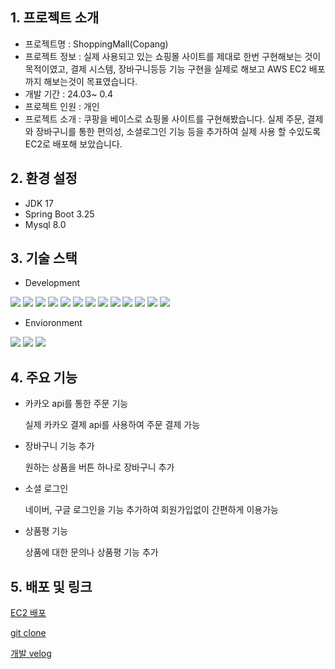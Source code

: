 ## 1. 프로젝트 소개

* 프로젝트명 : ShoppingMall(Copang)
* 프로젝트 정보 : 실제 사용되고 있는 쇼핑몰 사이트를 제대로 한번 구현해보는 것이 목적이였고, 결제 시스템, 장바구니등등 기능 구현을 실제로 해보고 AWS EC2 배포까지 해보는것이 목표였습니다.
* 개발 기간 : 24.03~ 0.4 
* 프로젝트 인원 : 개인
* 프로젝트 소개 : 쿠팡을 베이스로 쇼핑몰 사이트를 구현해봤습니다. 실제 주문, 결제와 장바구니를 통한 편의성, 소셜로그인 기능 등을 추가하여 실제 사용 할 수있도록 EC2로 배포해 보았습니다.


## 2. 환경 설정

* JDK 17
* Spring Boot 3.25
* Mysql 8.0


## 3. 기술 스택

* Development
  
<img src="https://img.shields.io/badge/html5-E34F26?style=for-the-badge&logo=html5&logoColor=white"> <img src="https://img.shields.io/badge/JPA-8181F7?style=for-the-badge&logo=spring&logoColor=white">
<img src="https://img.shields.io/badge/QueryDsl-8181F7?style=for-the-badge&logo=spring&logoColor=white">
<img src="https://img.shields.io/badge/RESTful API-00BFFF?style=for-the-badge&logo=spring&logoColor=white">
<img src="https://img.shields.io/badge/Spirng Security-31B404?style=for-the-badge&logo=springsecurity&logoColor=white">
<img src="https://img.shields.io/badge/OAuth2-F3F781?style=for-the-badge&logo=auth0&logoColor=white">
<img src="https://img.shields.io/badge/docker-2496ED?style=for-the-badge&logo=docker&logoColor=white">
<img src="https://img.shields.io/badge/jenkins-D24939?style=for-the-badge&logo=jenkins&logoColor=white">
<img src="https://img.shields.io/badge/sonarqube-4E9BCD?style=for-the-badge&logo=sonarqube&logoColor=white">
<img src="https://img.shields.io/badge/nginx-009639?style=for-the-badge&logo=nginx&logoColor=white">
<img src="https://img.shields.io/badge/aws ec2-848484?style=for-the-badge&logo=amazonec2&logoColor=white">
<img src="https://img.shields.io/badge/aws rds-FA58AC?style=for-the-badge&logo=amazonrds&logoColor=white">
<img src="https://img.shields.io/badge/aws s3-8258FA?style=for-the-badge&logo=amazons3&logoColor=white">

* Envioronment
  
<img src="https://img.shields.io/badge/visualstudio-848484?style=for-the-badge&logo=visualstudiocode&logoColor=white"> <img src="https://img.shields.io/badge/springboot-FA58AC?style=for-the-badge&logo=springboot&logoColor=white">
<img src="https://img.shields.io/badge/Postman-8258FA?style=for-the-badge&logo=spring&logoColor=white">

## 4. 주요 기능

* 카카오 api를 통한 주문 기능
  
    실제 카카오 결제 api를 사용하여 주문 결제 가능

* 장바구니 기능 추가
  
    원하는 상품을 버튼 하나로 장바구니 추가

* 소셜 로그인

    네이버, 구글 로그인을 기능 추가하여 회원가입없이 간편하게 이용가능

* 상품평 기능
  
    상품에 대한 문의나 상품평 기능 추가

## 5. 배포 및 링크 

  [EC2 배포](https://copang.n-e.kr/) 

  [git clone](https://github.com/hbyung/shopping_mall.git)

  [개발 velog](https://velog.io/@god0478/posts)

